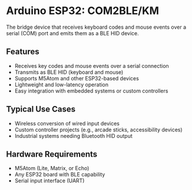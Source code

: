 # Arduino ESP32: COM2BLE/KM

The bridge device that receives keyboard codes and mouse events over a serial (COM) port and emits them as a BLE HID device.

## Features

- Receives key codes and mouse events over a serial connection
- Transmits as BLE HID (keyboard and mouse)
- Supports M5Atom and other ESP32-based devices
- Lightweight and low-latency operation
- Easy integration with embedded systems or custom controllers

## Typical Use Cases

- Wireless conversion of wired input devices
- Custom controller projects (e.g., arcade sticks, accessibility devices)
- Industrial systems needing Bluetooth HID output

## Hardware Requirements

- M5Atom (Lite, Matrix, or Echo)
- Any ESP32 board with BLE capability
- Serial input interface (UART)
